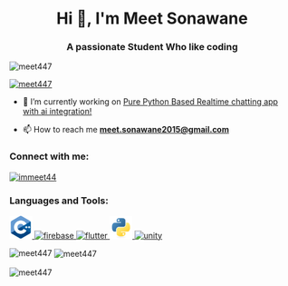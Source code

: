<h1 align="center">Hi 👋, I'm Meet Sonawane</h1>
<h3 align="center">A passionate Student Who like coding</h3>

<p align="left"> <img src="https://komarev.com/ghpvc/?username=meet447&label=Profile%20views&color=0e75b6&style=flat" alt="meet447" /> </p>

<p align="left"> <a href="https://github.com/ryo-ma/github-profile-trophy"><img src="https://github-profile-trophy.vercel.app/?username=meet447" alt="meet447" /></a> </p>

- 🔭 I’m currently working on [Pure Python Based Realtime chatting app with ai integration!](https://github.com/meet447/MeuxChat)

- 📫 How to reach me **meet.sonawane2015@gmail.com**

<h3 align="left">Connect with me:</h3>
<p align="left">
<a href="https://instagram.com/immeet44" target="blank"><img align="center" src="https://raw.githubusercontent.com/rahuldkjain/github-profile-readme-generator/master/src/images/icons/Social/instagram.svg" alt="immeet44" height="30" width="40" /></a>
</p>

<h3 align="left">Languages and Tools:</h3>
<p align="left"> <a href="https://www.w3schools.com/cpp/" target="_blank" rel="noreferrer"> <img src="https://raw.githubusercontent.com/devicons/devicon/master/icons/cplusplus/cplusplus-original.svg" alt="cplusplus" width="40" height="40"/> </a> <a href="https://firebase.google.com/" target="_blank" rel="noreferrer"> <img src="https://www.vectorlogo.zone/logos/firebase/firebase-icon.svg" alt="firebase" width="40" height="40"/> </a> <a href="https://flutter.dev" target="_blank" rel="noreferrer"> <img src="https://www.vectorlogo.zone/logos/flutterio/flutterio-icon.svg" alt="flutter" width="40" height="40"/> </a> <a href="https://www.python.org" target="_blank" rel="noreferrer"> <img src="https://raw.githubusercontent.com/devicons/devicon/master/icons/python/python-original.svg" alt="python" width="40" height="40"/> </a> <a href="https://unity.com/" target="_blank" rel="noreferrer"> <img src="https://www.vectorlogo.zone/logos/unity3d/unity3d-icon.svg" alt="unity" width="40" height="40"/> </a> </p>

<p><img align="left" src="https://github-readme-stats.vercel.app/api/top-langs?username=meet447&show_icons=true&locale=en&layout=compact" alt="meet447" /></p>

<p>&nbsp;<img align="center" src="https://github-readme-stats.vercel.app/api?username=meet447&show_icons=true&locale=en" alt="meet447" /></p>

<p><img align="center" src="https://github-readme-streak-stats.herokuapp.com/?user=meet447&" alt="meet447" /></p>
